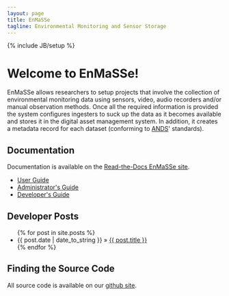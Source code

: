 ```yaml
---
layout: page
title: EnMaSSe
tagline: Environmental Monitoring and Sensor Storage
---
```

{% include JB/setup %}


# Welcome to EnMaSSe!

EnMaSSe allows researchers to setup projects that involve the collection of environmental monitoring data using sensors, 
video, audio recorders and/or manual observation methods. Once all the required information is provided the system configures
ingesters to suck up the data as it becomes available and stores it in the digital asset management system. In addition, it
creates a metadata record for each dataset (conforming to [ANDS](http://www.ands.org.au/ "Australian National Data Service")' 
standards).

<!--This project aims to build a collection of middleware that will allow for the automatic capture of sensor and video 
data and store this data along with the associated metadata in the JCU digital asset management system and the 
JCU Research Data Catalogue.-->

## Documentation
Documentation is available on the [Read-the-Docs EnMaSSe site](https://readthedocs.org/projects/tdh-rich-data-capture-documentation/).
* [User Guide](https://tdh-rich-data-capture-documentation.readthedocs.org/en/latest/enmasse-user.html)
* [Administrator's Guide](https://tdh-rich-data-capture-documentation.readthedocs.org/en/latest/enmasse-admin.html)
* [Developer's Guide](https://tdh-rich-data-capture-documentation.readthedocs.org/en/latest/enmasse-developer.html)

## Developer  Posts

<ul class="posts">
  {% for post in site.posts %}
    <li><span>{{ post.date | date_to_string }}</span> &raquo; <a href="{{ BASE_PATH }}{{ post.url }}">{{ post.title }}</a></li>
  {% endfor %}
</ul>


## Finding the Source Code

All source code is available on our <a href="http://github.com/jcu-eresearch/TDH-rich-data-capture">github site</a>.
